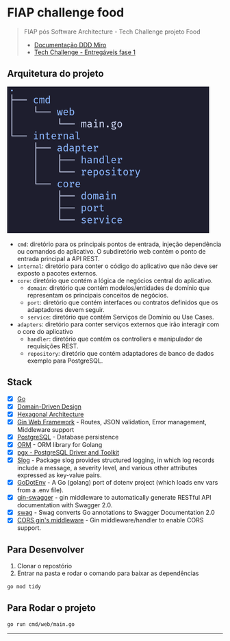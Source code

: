 # FIAP challenge food

> FIAP pós Software Architecture - Tech Challenge projeto Food
> - [Documentação DDD Miro](https://miro.com/app/board/uXjVNNl_0q0=/)
> - [Tech Challenge - Entregáveis fase 1](./doc/EntragaFase1.md)

## Arquitetura do projeto

![Hexagonal Structure](./assets/hexagonal-structure.png)

- `cmd`: diretório para os principais pontos de entrada, injeção dependência ou comandos do aplicativo. O subdiretório web contém o ponto de entrada principal a API REST.
- `internal`: diretório para conter o código do aplicativo que não deve ser exposto a pacotes externos.
- `core`: diretório que contém a lógica de negócios central do aplicativo.
  - `domain`: diretório que contém modelos/entidades de domínio que representam os principais conceitos de negócios.
  - `port`: diretório que contém interfaces ou contratos definidos que os adaptadores devem seguir.
  - `service`: diretório que contém Serviços de Domínio ou Use Cases.
- `adapters`: diretório para conter serviços externos que irão interagir com o core do aplicativo
  - `handler`: diretório que contém os controllers e manipulador de requisições REST.
  - `repository`: diretório que contém adaptadores de banco de dados exemplo para PostgreSQL.

## Stack

- [x] [Go][0]
- [x] [Domain-Driven Design][6]
- [x] [Hexagonal Architecture][5]
- [x] [Gin Web Framework][1] - Routes, JSON validation, Error management, Middleware support
- [x] [PostgreSQL][3] - Database persistence
- [x] [ORM][2] - ORM library for Golang
- [x] [pgx - PostgreSQL Driver and Toolkit](https://github.com/jackc/pgx)
- [x] [Slog](https://pkg.go.dev/log/slog) - Package slog provides structured logging, in which log records include a message, a severity level, and various other attributes expressed as key-value pairs. 
- [x] [GoDotEnv](https://github.com/joho/godotenv) - A Go (golang) port of dotenv project (which loads env vars from a .env file).
- [x] [gin-swagger](https://github.com/swaggo/gin-swagger) - gin middleware to automatically generate RESTful API documentation with Swagger 2.0.
- [x] [swag](https://github.com/swaggo/swag) - Swag converts Go annotations to Swagger Documentation 2.0
- [x] [CORS gin's middleware](https://github.com/gin-contrib/cors) - Gin middleware/handler to enable CORS support.

## Para Desenvolver

1. Clonar o repostório
2. Entrar na pasta e rodar o comando para baixar as dependências

```shell
go mod tidy
```

## Para Rodar o projeto

```shell
go run cmd/web/main.go
```

---
[0]: https://go.dev/
[1]: https://gin-gonic.com/
[2]: https://gorm.io/index.html
[3]: https://www.postgresql.org/
[5]: https://alistair.cockburn.us/hexagonal-architecture/
[6]: https://www.amazon.com/dp/0321125215?ref_=cm_sw_r_cp_ud_dp_0M66DHP14SJ5GBBJCRNP
